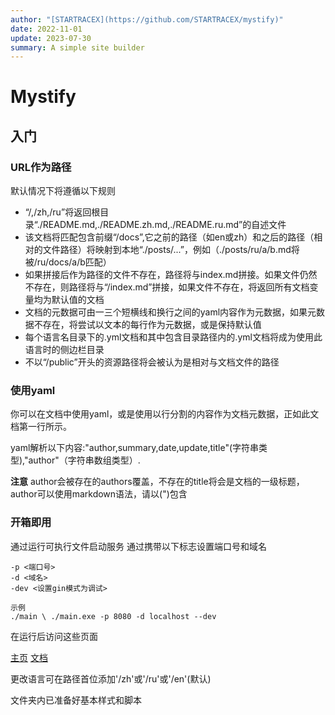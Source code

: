 ```yaml
---
author: "[STARTRACEX](https://github.com/STARTRACEX/mystify)"
date: 2022-11-01
update: 2023-07-30
summary: A simple site builder
---
```


# Mystify

## 入门

### URL作为路径

默认情况下将遵循以下规则

- “/,/zh,/ru”将返回根目录“./README.md,./README.zh.md,./README.ru.md”的自述文件
- 该文档将匹配包含前缀“/docs”,它之前的路径（如en或zh）和之后的路径（相对的文件路径）将映射到本地“./posts/...”，例如（./posts/ru/a/b.md将被/ru/docs/a/b匹配）
- 如果拼接后作为路径的文件不存在，路径将与index.md拼接。如果文件仍然不存在，则路径将与“/index.md”拼接，如果文件不存在，将返回所有文档变量均为默认值的文档
- 文档的元数据可由一三个短横线和换行之间的yaml内容作为元数据，如果元数据不存在，将尝试以文本的每行作为元数据，或是保持默认值
- 每个语言名目录下的.yml文档和其中包含目录路径内的.yml文档将成为使用此语言时的侧边栏目录
- 不以“/public”开头的资源路径将会被认为是相对与文档文件的路径

### 使用yaml

你可以在文档中使用yaml，或是使用以行分割的内容作为文档元数据，正如此文档第一行所示。

yaml解析以下内容:"author,summary,date,update,title"(字符串类型),"author"（字符串数组类型）.

**注意** author会被存在的authors覆盖，不存在的title将会是文档的一级标题，author可以使用markdown语法，请以(")包含

### 开箱即用

通过运行可执行文件启动服务
通过携带以下标志设置端口号和域名

```shell
-p <端口号>
-d <域名>
-dev <设置gin模式为调试>

示例
./main \ ./main.exe -p 8080 -d localhost --dev
```

在运行后访问这些页面

[主页](http:localhost:8080/)
[文档](http:localhost:8080/zh/docs/)

更改语言可在路径首位添加'/zh'或'/ru'或'/en'(默认)

文件夹内已准备好基本样式和脚本
